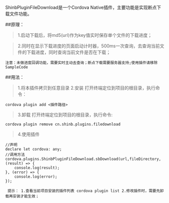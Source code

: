 ShinbPluginFileDownload是一个Cordova Native插件，主要功能是实现断点下载文件功能。

##原理：
> 1.启动下载后，将md5(url)作为key值实时保存单个文件的下载进度；

> 2.同时在显示下载进度的页面启动计时器，500ms一次查询，去查询当前文件的下载进度，同时查询当前文件是否在下载；

`注意：未做进度回调功能，需要实时主动去查询；断点下载需要服务器支持;使用插件请移除SampleCode`

##用法：
>1.将本插件拷贝到任意目录
>2.安装
  打开终端定位到项目的根目录，执行命令：
  ```
  cordova plugin add <插件路径>
  ```
>3.卸载
  打开终端定位到项目的根目录，执行命令:
  ```
  cordova plugin remove cn.shinb.plugins.filedownload
  ```
>4.使用插件
  ```
  //声明
  declare let cordova: any;
  //调用方法
  cordova.plugins.ShinbPluginFileDownload.sbDownload(url,fileDirectory, (result) => {
      console.log(result);
  }, (error) => {
      console.log(error);
  });
  ```

`
提示：
  1.查看当前项目安装的插件列表
  cordova plugin list
  2.修改插件时，需要先卸载再安装才能生效；`

